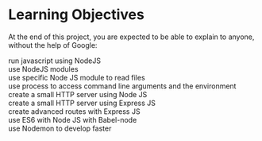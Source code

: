 <h1>Learning Objectives</h1>
At the end of this project, you are expected to be able to explain to anyone, without the help of Google:

run javascript using NodeJS</br>
use NodeJS modules</br>
use specific Node JS module to read files</br>
use process to access command line arguments and the environment</br>
create a small HTTP server using Node JS</br>
create a small HTTP server using Express JS</br>
create advanced routes with Express JS</br>
use ES6 with Node JS with Babel-node</br>
use Nodemon to develop faster</br>
